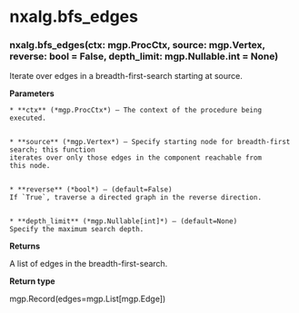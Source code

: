 # nxalg.bfs_edges


### nxalg.bfs_edges(ctx: mgp.ProcCtx, source: mgp.Vertex, reverse: bool = False, depth_limit: mgp.Nullable.int = None)
Iterate over edges in a breadth-first-search starting at source.


**Parameters**

    
    * **ctx** (*mgp.ProcCtx*) – The context of the procedure being executed.


    * **source** (*mgp.Vertex*) – Specify starting node for breadth-first search; this function
    iterates over only those edges in the component reachable from
    this node.


    * **reverse** (*bool*) – (default=False)
    If `True`, traverse a directed graph in the reverse direction.


    * **depth_limit** (*mgp.Nullable[int]*) – (default=None)
    Specify the maximum search depth.



**Returns**

A list of edges in the breadth-first-search.



**Return type**

mgp.Record(edges=mgp.List[mgp.Edge])
